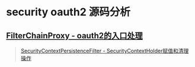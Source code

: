 security oauth2 源码分析
=================

[FilterChainProxy - oauth2的入口处理](https://github.com/zhangdberic/doc/blob/master/springcloud/oauth2/FilterChainProxy.md)
-----------------

> [SecurityContextPersistenceFilter - SecurityContextHolder赋值和清理操作](https://github.com/zhangdberic/doc/blob/master/springcloud/oauth2/SecurityContextPersistenceFilter.md)

